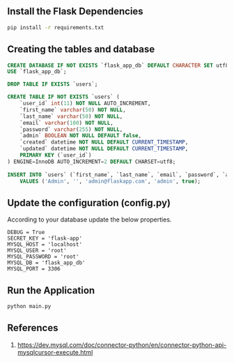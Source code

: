 
## Install the Flask Dependencies

```bash
pip install -r requirements.txt
```

## Creating the tables and database

```sql
CREATE DATABASE IF NOT EXISTS `flask_app_db` DEFAULT CHARACTER SET utf8 COLLATE utf8_general_ci;
USE `flask_app_db`;

DROP TABLE IF EXISTS `users`;

CREATE TABLE IF NOT EXISTS `users` (
	`user_id` int(11) NOT NULL AUTO_INCREMENT,
  	`first_name` varchar(50) NOT NULL,
  	`last_name` varchar(50) NOT NULL,
  	`email` varchar(100) NOT NULL,
  	`password` varchar(255) NOT NULL,
  	`admin` BOOLEAN NOT NULL DEFAULT false,
  	`created` datetime NOT NULL DEFAULT CURRENT_TIMESTAMP,
  	`updated` datetime NOT NULL DEFAULT CURRENT_TIMESTAMP,
    PRIMARY KEY (`user_id`)
) ENGINE=InnoDB AUTO_INCREMENT=2 DEFAULT CHARSET=utf8;
    
INSERT INTO `users` (`first_name`, `last_name`, `email`, `password`, `admin`) 
    VALUES ('Admin', '', 'admin@flaskapp.com', 'admin', true);
```

## Update the configuration (config.py)

According to your database update the below properties.

```shell
DEBUG = True
SECRET_KEY = 'flask-app'
MYSQL_HOST = 'localhost'
MYSQL_USER = 'root'
MYSQL_PASSWORD = 'root'
MYSQL_DB = 'flask_app_db'
MYSQL_PORT = 3306
```

## Run the Application

```bash
python main.py
```

## References

1. https://dev.mysql.com/doc/connector-python/en/connector-python-api-mysqlcursor-execute.html